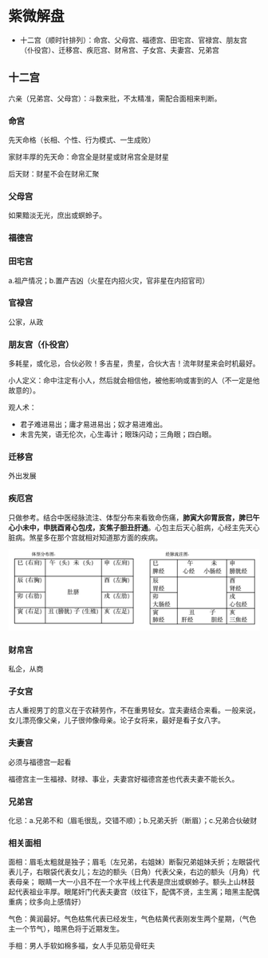 # 紫微解盘

- 十二宫（顺时针排列）：命宫、父母宫、福德宫、田宅宫、官禄宫、朋友宫（仆役宫）、迁移宫、疾厄宫、财帛宫、子女宫、夫妻宫、兄弟宫

## 十二宫

六亲（兄弟宫、父母宫）：斗数来批，不太精准，需配合面相来判断。

### 命宫

先天命格（长相、个性、行为模式、一生成败）

家财丰厚的先天命：命宫全是财星或财帛宫全是财星

后天财：财星不会在财帛汇聚

### 父母宫

如果黯淡无光，庶出或螟蛉子。



### 福德宫

### 田宅宫

a.祖产情况；b.置产吉凶（火星在内招火灾，官非星在内招官司）

### 官禄宫

公家，从政

### 朋友宫（仆役宫）

多耗星，或化忌，合伙必败！多吉星，贵星，合伙大吉！流年财星来会时机最好。

小人定义：命中注定有小人，然后就会相信他，被他影响或害到的人（不一定是他故意的）。

观人术：
- 君子难进易出；庸才易进易出；奴才易进难出。
- 未言先笑，语无伦次，心生毒计；眼珠闪动；三角眼；四白眼。

### 迁移宫

外出发展

### 疾厄宫

只做参考。结合中医经脉流注、体型分布来看致命伤痛，**肺寅大卯胃辰宫，脾巳午心小未中，申胱酉肾心包戌，亥焦子胆丑肝通**。心包主后天心脏病，心经主先天心脏病。煞星多在那个宫就相对知道那方面的疾病。

![1741503868992](assets/2dn-zwds-0002jiepan/zwds-jiepan01.png)

### 财帛宫

私企，从商

### 子女宫

古人重视男丁的意义在于农耕劳作，不在重男轻女。宜夫妻结合来看。一般来说，女儿漂亮像父亲，儿子很帅像母亲。论子女将来，最好是看子女八字。

### 夫妻宫

必须与福德宫一起看

福德宫主一生福禄、财禄、事业，夫妻宫好福德宫差也代表夫妻不能长久。

### 兄弟宫

化忌：a.兄弟不和（眉毛很乱，交错不顺）；b.兄弟夭折（断眉）；c.兄弟合伙破财

### 相关面相

面相：眉毛太粗就是独子；眉毛（左兄弟，右姐妹）断裂兄弟姐妹夭折；左眼袋代表儿子，右眼袋代表女儿；左边的额头（日角）代表父亲，右边的额头（月角）代表母亲； 眼睛一大一小且不在一个水平线上代表是庶出或螟蛉子。额头上山林鼓起代表祖业丰厚。眼尾奸门代表夫妻宫（纹往下，配偶不贤，主生离；暗黑主配偶重病；纹多向上感情好）

气色：黄润最好。气色枯焦代表已经发生，气色枯黄代表刚发生两个星期，（气色主一个节气），暗黑色将于近期发生。

手相：男人手软如棉多福，女人手见筋见骨旺夫

